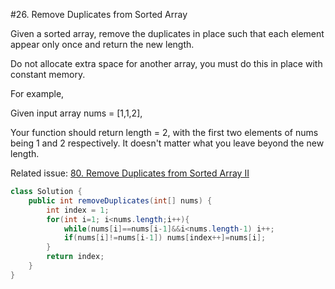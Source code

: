 #26. Remove Duplicates from Sorted Array

Given a sorted array, remove the duplicates in place such that each element appear only once and return the new length.

Do not allocate extra space for another array, you must do this in place with constant memory.

For example,

Given input array nums = [1,1,2],

Your function should return length = 2, with the first two elements of nums being 1 and 2 respectively. It doesn't matter what you leave beyond the new length.

Related issue: [80. Remove Duplicates from Sorted Array II](../GoogleMedium/80.md)
```java
class Solution {
    public int removeDuplicates(int[] nums) {
        int index = 1;
        for(int i=1; i<nums.length;i++){
            while(nums[i]==nums[i-1]&&i<nums.length-1) i++;
            if(nums[i]!=nums[i-1]) nums[index++]=nums[i];
        }
        return index;
    }
}
```
